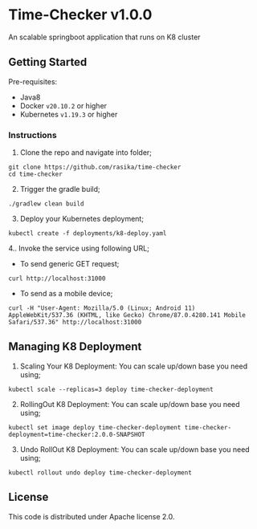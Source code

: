 # Time-Checker v1.0.0
An scalable springboot application that runs on K8 cluster

## Getting Started
Pre-requisites:
- Java8
- Docker `v20.10.2` or higher
- Kubernetes `v1.19.3` or higher

### Instructions
1. Clone the repo and navigate into folder;
```
git clone https://github.com/rasika/time-checker
cd time-checker
```

2. Trigger the gradle build;
```
./gradlew clean build
```

3. Deploy your Kubernetes deployment;
```
kubectl create -f deployments/k8-deploy.yaml
```

4.. Invoke the service using following URL;
- To send generic GET request;
```
curl http://localhost:31000
```
- To send as a mobile device;
```
curl -H "User-Agent: Mozilla/5.0 (Linux; Android 11) AppleWebKit/537.36 (KHTML, like Gecko) Chrome/87.0.4280.141 Mobile Safari/537.36" http://localhost:31000
```

## Managing K8 Deployment
1. Scaling Your K8 Deployment: You can scale up/down base you need using;
```
kubectl scale --replicas=3 deploy time-checker-deployment
```

2. RollingOut K8 Deployment: You can scale up/down base you need using;
```
kubectl set image deploy time-checker-deployment time-checker-deployment=time-checker:2.0.0-SNAPSHOT
```

3. Undo RollOut K8 Deployment: You can scale up/down base you need using;
```
kubectl rollout undo deploy time-checker-deployment
```

## License
This code is distributed under Apache license 2.0.
